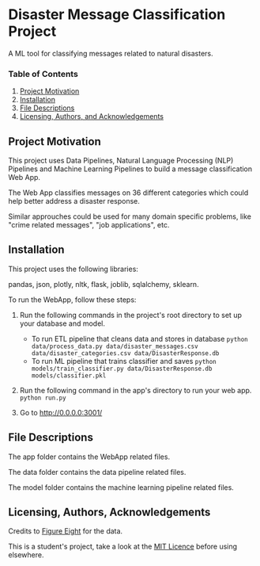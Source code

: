 # Disaster Message Classification Project

A ML tool for classifying messages related to natural disasters.

### Table of Contents

1. [Project Motivation](#motivation)
2. [Installation](#installation)
3. [File Descriptions](#files)
4. [Licensing, Authors, and Acknowledgements](#licensing)

## Project Motivation<a name="motivation"></a>

This project uses Data Pipelines, Natural Language Processing (NLP) Pipelines and Machine Learning Pipelines to build a message classification Web App.

The Web App classifies messages on 36 different categories which could help better address a disaster response.

Similar approuches could be used for many domain specific problems, like "crime related messages", "job applications", etc.

## Installation <a name="installation"></a>

This project uses the following libraries:

pandas, json, plotly, nltk, flask, joblib, sqlalchemy, sklearn.
 
To run the WebApp, follow these steps:

1. Run the following commands in the project's root directory to set up your database and model.

    - To run ETL pipeline that cleans data and stores in database
        `python data/process_data.py data/disaster_messages.csv data/disaster_categories.csv data/DisasterResponse.db`
    - To run ML pipeline that trains classifier and saves
        `python models/train_classifier.py data/DisasterResponse.db models/classifier.pkl`

2. Run the following command in the app's directory to run your web app.
    `python run.py`

3. Go to http://0.0.0.0:3001/

## File Descriptions <a name="files"></a>

The app folder contains the WebApp related files.

The data folder contains the data pipeline related files.

The model folder contains the machine learning pipeline related files.

## Licensing, Authors, Acknowledgements<a name="licensing"></a>

Credits to [Figure Eight](https://www.figure-eight.com/) for the data. 

This is a student's project, take a look at the [MIT Licence](LICENSE) before using elsewhere.
